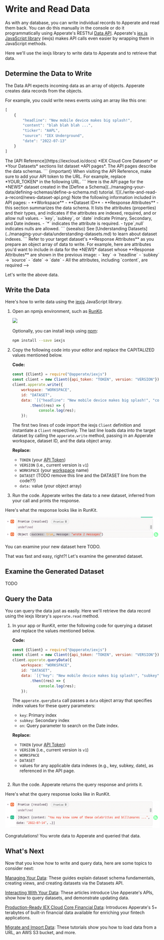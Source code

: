 # Write and Read Data

As with any database, you can write individual records to Apperate and read them back. You can do this manually in the console or do it programmatically using Apperate's RESTful [Data API](https://iexcloud.io/docs/apperate-apis/data/). Apperate's [iex.js JavaScript library](../developer-tools/iexjs-library.md) (iexjs) makes API calls even easier by wrapping them in JavaScript methods.

Here we'll use the iexjs library to write data to Apperate and to retrieve that data.

## Determine the Data to Write

The Data API expects incoming data as an array of objects. Apperate creates data records from the objects.

For example, you could write news events using an array like this one:

```javascript
[
    {
        "headline": "New mobile device makes big splash!",
        "content": "blah blah blah ...",
        "ticker": "AAPL",
        "source": "IEX Underground",
        "date": "2022-07-13"
    }
]
```

<!-->
The [API Reference](https://iexcloud.io/docs) *IEX Cloud Core Datasets* or *Your Datasets* sections list dataset *API pages*. The API pages describe the data schemas.

``` {important} When visiting the API Reference, make sure to add your API token to the URL. For example, replace *YOUR_TOKEN* in the following URL.

<https://iexcloud.io/docs?token=YOUR_TOKEN>
```

Here is the API page for the *NEWS* dataset created in the [Define a Schema](../managing-your-data/defining-schemas/define-a-schema.md) tutorial.

![](./write-and-read-a-record/news-dataset-api.png)

Note the following information included in API pages:

- **Workspace**
- **Dataset ID**
- **Response Attributes** - this section summarizes the data schema. It lists the attributes (properties) and their types, and indicates if the attributes are indexed, required, and or allow null values. 

    - `key`, `subkey`, or `date` indicate Primary, Secondary, and Date indexes.
    - `*` indicates the attribute is required.
    - type`,null` indicates nulls are allowed.

``` {seealso} See [Understanding Datasets](../managing-your-data/understanding-datasets.md) to learn about dataset indexes.
```

Refer to your target dataset's **Response Attributes** as you prepare an object array of data to write.

For example, here are attributes you'd want to include in data for the *NEWS* dataset whose **Response Attributes** are shown in the previous image:

- `key` &rarr; `headline`
- `subkey` &rarr; `source`
- `date` &rarr; `date`
- All the attributes, including `content`, are required
-->

Let's write the above data.

## Write the Data

Here's how to write data using the [iexjs](https://www.npmjs.com/package/@apperate/iexjs) JavaScript library.

1. Open an npmjs environment, such as [RunKit](https://npm.runkit.com/%40apperate%2Fiexjs).

    ![](./write-and-read-a-record/runkit.png)

    Optionally, you can install iexjs using [npm](https://www.npmjs.com):
    
    ```bash
    npm install --save iexjs
    ```

1. Copy the following code into your editor and replace the CAPITALIZED values mentioned below. 

    **Code:**

    ```javascript
    const {Client} = require("@apperate/iexjs")
    const client = new Client({api_token: "TOKEN", version: "VERSION"});
    client.apperate.write({
        workspace: "WORKSPACE", 
        id: "DATASET", 
        data: `[{"headline": "New mobile device makes big splash!", "content": "blah blah blah ...", "ticker": "AAPL", "source": "IEX Underground", "date": "2022-07-13"}]`})
            .then((res) => {
                console.log(res);
        });
    ```

    The first two lines of code import the iexjs `Client` definition and instantiate a `Client` respectively. The last line loads data into the target dataset by calling the `apperate.write` method, passing in an Apperate workspace, dataset ID, and the data object array.

    **Replace:**

    - `TOKEN` (your [API Token](../administration/access-and-security.md))
    - `VERSION` (i.e., current version is `v1`)
    - `WORKSPACE` (your [workspace](../reference/glossary.md#workspace) name)
    - `DATASET` (TODO remove this line and the DATASET line from the code??)
    - `data:` value (your object array)

1. Run the code. Apperate writes the data to a new dataset, inferred from your call and prints the response.

Here's what the response looks like in RunKit.

![](./write-and-read-a-record/loadData-response.png)

You can examine your new dataset here TODO.

That was fast and easy, right?! Let's examine the generated dataset.

## Examine the Generated Dataset

TODO

## Query the Data

You can query the data just as easily. Here we'll retrieve the data record using the iexjs library's `apperate.read` <!-- or queryData? --> method. 

1. In your app or RunKit, enter the following code for querying a dataset and replace the values mentioned below.

    **Code:**

    ```javascript
    const {Client} = require("@apperate/iexjs")
    const client = new Client({api_token: "TOKEN", version: "VERSION"});
    client.apperate.queryData({
        workspace: "WORKSPACE", 
        id: "DATASET", 
        data: `[{"key": "New mobile device makes big splash!", "subkey": "IEX Underground", "on": "2022-07-14"}]`})
            .then((res) => {
                console.log(res);
        });
    ```

    The `apperate.queryData` call passes a `data` object array that specifies index values for these query parameters:
    
    - `key`: Primary index
    - `subkey`: Secondary index
    - `on`:  Query parameter to search on the Date index.

    **Replace:**

    - `TOKEN` (your [API Token](../administration/access-and-security.md))
    - `VERSION` (i.e., current version is `v1`)
    - `WORKSPACE`
    - `DATASET`
    - values for any applicable data indexes (e.g., key, subkey, date), as referenced in the API page. 

    ``` {seealso} The [Get data](https://iexcloud.io/docs/apperate-apis/data/get-data) endpoint page describes all the available parameters for time-windowing and more.
    ```

1. Run the code. Apperate returns the query response and prints it. 

Here's what the query response looks like in RunKit.

![](./write-and-read-a-record/queryData-response.png)

Congratulations! You wrote data to Apperate and queried that data.

## What's Next

Now that you know how to write and query data, here are some topics to consider next:

[Managing Your Data](../managing-your-data.md): These guides explain dataset schema fundamentals, creating views, and creating datasets via the  Datasets API.

[Interacting With Your Data](../interacting-with-your-data.md): These articles introduce Use Apperate's APIs, show how to query datasets, and demonstrate updating data.

[Production-Ready IEX Cloud Core Financial Data](./production-ready-core-data.md): Introduces Apperate's 5+ terabytes of built-in financial data available for enriching your fintech applications.

[Migrate and Import Data](../migrating-and-importing-data.md): These tutorials show you how to load data from a URL, an AWS S3 bucket, and more.